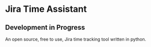 # Jira Time Assistant
## Development in Progress
An open source, free to use, Jira time tracking tool written in python.
